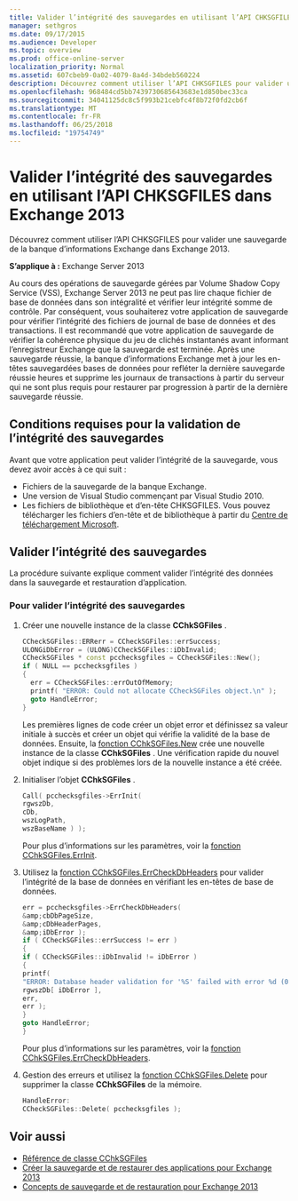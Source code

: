 ```yaml
---
title: Valider l’intégrité des sauvegardes en utilisant l’API CHKSGFILES dans Exchange 2013
manager: sethgros
ms.date: 09/17/2015
ms.audience: Developer
ms.topic: overview
ms.prod: office-online-server
localization_priority: Normal
ms.assetid: 607cbeb9-0a02-4079-8a4d-34bdeb560224
description: Découvrez comment utiliser l’API CHKSGFILES pour valider une sauvegarde de la banque d’informations Exchange dans Exchange 2013.
ms.openlocfilehash: 968484cd5bb7439730685643683e1d850bec33ca
ms.sourcegitcommit: 34041125dc8c5f993b21cebfc4f8b72f0fd2cb6f
ms.translationtype: MT
ms.contentlocale: fr-FR
ms.lasthandoff: 06/25/2018
ms.locfileid: "19754749"
---
```

# <a name="validate-backup-integrity-by-using-the-chksgfiles-api-in-exchange-2013"></a>Valider l’intégrité des sauvegardes en utilisant l’API CHKSGFILES dans Exchange 2013

Découvrez comment utiliser l’API CHKSGFILES pour valider une sauvegarde de la banque d’informations Exchange dans Exchange 2013.
  
**S’applique à :** Exchange Server 2013 
  
Au cours des opérations de sauvegarde gérées par Volume Shadow Copy Service (VSS), Exchange Server 2013 ne peut pas lire chaque fichier de base de données dans son intégralité et vérifier leur intégrité somme de contrôle. Par conséquent, vous souhaiterez votre application de sauvegarde pour vérifier l’intégrité des fichiers de journal de base de données et des transactions. Il est recommandé que votre application de sauvegarde de vérifier la cohérence physique du jeu de clichés instantanés avant informant l’enregistreur Exchange que la sauvegarde est terminée. Après une sauvegarde réussie, la banque d’informations Exchange met à jour les en-têtes sauvegardées bases de données pour refléter la dernière sauvegarde réussie heures et supprime les journaux de transactions à partir du serveur qui ne sont plus requis pour restaurer par progression à partir de la dernière sauvegarde réussie.
  
## <a name="prerequisites-for-validating-backup-integrity"></a>Conditions requises pour la validation de l’intégrité des sauvegardes

Avant que votre application peut valider l’intégrité de la sauvegarde, vous devez avoir accès à ce qui suit :
  
- Fichiers de la sauvegarde de la banque Exchange.
- Une version de Visual Studio commençant par Visual Studio 2010.
- Les fichiers de bibliothèque et d’en-tête CHKSGFILES. Vous pouvez télécharger les fichiers d’en-tête et de bibliothèque à partir du [Centre de téléchargement Microsoft](http://www.microsoft.com/en-us/download/details.aspx?id=36802).
    
## <a name="validate-backup-integrity"></a>Valider l’intégrité des sauvegardes

La procédure suivante explique comment valider l’intégrité des données dans la sauvegarde et restauration d’application.
  
### <a name="to-validate-backup-integrity"></a>Pour valider l’intégrité des sauvegardes

1. Créer une nouvelle instance de la classe **CChkSGFiles** . 
   
   ```cpp
   CCheckSGFiles::ERRerr = CCheckSGFiles::errSuccess;
   ULONGiDbError = (ULONG)CCheckSGFiles::iDbInvalid;
   CCheckSGFiles * const pcchecksgfiles = CCheckSGFiles::New();
   if ( NULL == pcchecksgfiles )
   {
     err = CCheckSGFiles::errOutOfMemory;
     printf( "ERROR: Could not allocate CCheckSGFiles object.\n" );
     goto HandleError;
   }
   ```

   Les premières lignes de code créer un objet error et définissez sa valeur initiale à succès et créer un objet qui vérifie la validité de la base de données. Ensuite, la [fonction CChkSGFiles.New](cchksgfiles-new-function.md) crée une nouvelle instance de la classe **CChkSGFiles** . Une vérification rapide du nouvel objet indique si des problèmes lors de la nouvelle instance a été créée. 
    
2. Initialiser l’objet **CChkSGFiles** . 
   
   ```cpp
   Call( pcchecksgfiles->ErrInit(
   rgwszDb,
   cDb,
   wszLogPath,
   wszBaseName ) );
   ```
   
   Pour plus d’informations sur les paramètres, voir la [fonction CChkSGFiles.ErrInit](cchksgfiles-errinit-function.md).
   
3. Utilisez la [fonction CChkSGFiles.ErrCheckDbHeaders](cchksgfiles-errcheckdbheaders-function.md) pour valider l’intégrité de la base de données en vérifiant les en-têtes de base de données.
   
   ```cpp
   err = pcchecksgfiles->ErrCheckDbHeaders(
   &amp;cbDbPageSize,
   &amp;cDbHeaderPages,
   &amp;iDbError );
   if ( CCheckSGFiles::errSuccess != err )
   {
   if ( CCheckSGFiles::iDbInvalid != iDbError )
   {
   printf(
   "ERROR: Database header validation for '%S' failed with error %d (0x%x)\n",
   rgwszDb[ iDbError ],
   err,
   err );
   }
   goto HandleError;
   }
   ```
   
   Pour plus d’informations sur les paramètres, voir la [fonction CChkSGFiles.ErrCheckDbHeaders](cchksgfiles-errcheckdbheaders-function.md).
   
4. Gestion des erreurs et utilisez la [fonction CChkSGFiles.Delete](cchksgfiles-delete-function.md) pour supprimer la classe **CChkSGFiles** de la mémoire. 
   
   ```cpp
   HandleError:
   CCheckSGFiles::Delete( pcchecksgfiles );  
   ```

## <a name="see-also"></a>Voir aussi

- [Référence de classe CChkSGFiles](cchksgfiles-class-reference.md)
- [Créer la sauvegarde et de restaurer des applications pour Exchange 2013](build-backup-and-restore-applications-for-exchange-2013.md)
- [Concepts de sauvegarde et de restauration pour Exchange 2013](backup-and-restore-concepts-for-exchange-2013.md)
    

